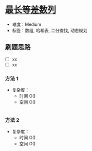 # [最长等差数列](https://leetcode-cn.com/problems/longest-arithmetic-subsequence/)

- 难度：Medium
- 标签：数组, 哈希表, 二分查找, 动态规划

## 刷题思路

- [ ] xx
- [ ] xx

### 方法 1

- 复杂度：
    - 时间 O()
    - 空间 O()

``` js

```

### 方法 2

- 复杂度：
    - 时间 O()
    - 空间 O()

``` js

```
